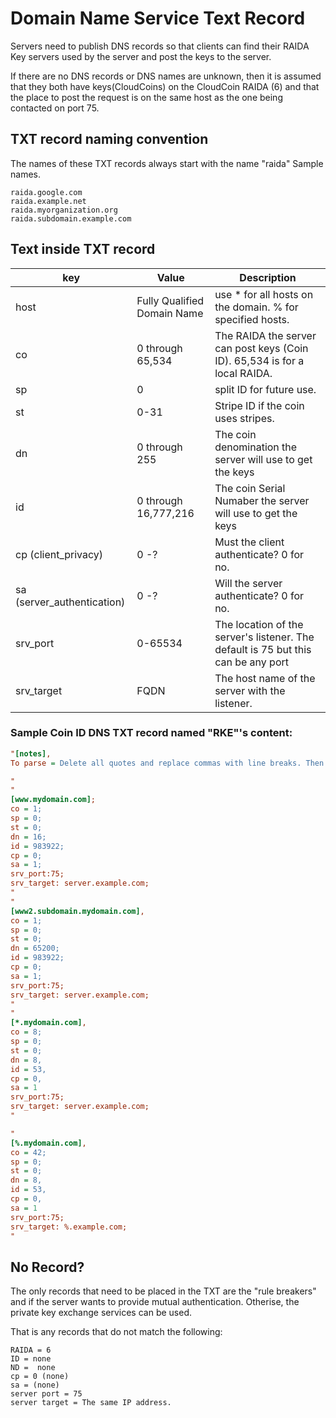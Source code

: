 # Domain Name Service Text Record 

Servers need to publish DNS records so that clients can find their RAIDA Key servers used by the server and post the keys to the server. 

If there are no DNS records or DNS names are unknown, then it is assumed that they both have keys(CloudCoins) on the CloudCoin RAIDA (6) and that the place to post the request is on the same host as the one being contacted on port 75. 

## TXT record naming convention
The names of these TXT records always start with the name "raida"
Sample names. 
```
raida.google.com
raida.example.net
raida.myorganization.org
raida.subdomain.example.com
```
## Text inside TXT record

key | Value | Description
---|---|---
host | Fully Qualified Domain Name | use * for all hosts on the domain. % for specified hosts. 
co | 0 through 65,534 | The RAIDA the server can post keys (Coin ID). 65,534 is for a local RAIDA.
sp | 0 | split ID for future use. 
st | 0-31 | Stripe ID if the coin uses stripes. 
dn | 0 through 255 | The coin denomination the server will use to get the keys
id | 0 through 16,777,216 | The coin Serial Numaber the server will use to get the keys
cp (client_privacy) | 0 -? | Must the client authenticate? 0 for no. 
sa (server_authentication) | 0 -? | Will the server authenticate? 0 for no. 
srv_port | 0-65534 | The location of the server's listener. The default is 75 but this can be any port
srv_target | FQDN | The host name of the server with the listener. 


### Sample Coin ID DNS TXT record named "RKE"'s content:
```ini
"[notes],
To parse = Delete all quotes and replace commas with line breaks. Then treat as .ini file;

"
"
[www.mydomain.com];
co = 1;
sp = 0;
st = 0;
dn = 16;
id = 983922;
cp = 0;
sa = 1;
srv_port:75;
srv_target: server.example.com;
"
"
[www2.subdomain.mydomain.com],
co = 1;
sp = 0;
st = 0;
dn = 65200;
id = 983922;
cp = 0;
sa = 1;
srv_port:75;
srv_target: server.example.com;
"
"
[*.mydomain.com],
co = 8;
sp = 0;
st = 0;
dn = 8,
id = 53,
cp = 0,
sa = 1
srv_port:75;
srv_target: server.example.com;
"

"
[%.mydomain.com],
co = 42;
sp = 0;
st = 0;
dn = 8,
id = 53,
cp = 0,
sa = 1
srv_port:75;
srv_target: %.example.com;
"
```
## No Record?
The only records that need to be placed in the TXT are the "rule breakers" and if the server wants to provide mutual authentication. Otherise, the private key exchange services can be used. 

That is any records that do not match the following: 
```
RAIDA = 6
ID = none
ND =  none
cp = 0 (none)
sa = (none)
server port = 75
server target = The same IP address. 
```


<!--
In the example above, the key receivers is advertising that it has shared secrets (coins) with the RAIDA IDs of 1, 2, 17 and 65023.  The client will then need to ask the Guardians for host records for the locations of these RAIDA. And the client may need to get coins to talk to these RAIDA. 

### Sample Indvidual DNS TXT record named "RKE"'s content:
```
"r0=RKE.secure.com 89828293 30000 " "r1=RKE.secure.com 89828293 30000 " "r2=RKE.secure.com 89828293 30000 " "r3=RKE.secure.com 89828293 30000 " "r4=RKE.secure.com 89828293 30000 " "r5=RKE.secure.com 89828293 30000 ""r6=RKE.secure.com 89828293 30000 " "r7=RKE.secure.com 89828293 30000 " "r8=RKE.secure.com 89828293 30000 " "r9=RKE.secure.com 89828293 30000 " "r10=RKE.secure.com 89828293 30000 " "r11=RKE.secure.com 89828293 30000 "
```
Here the receiver supports 12 RKE servers and they all encrypt with key number 89,828,293 and use port 30,000.

Sample Anonymous DNS TXT record named "RKE"'s content:
```
"anonymous=ok"
```
 ### It is also possible to mix them:
 ```
 "1" "r0=RKE.secure.com 89828293 30000 " "anonymous=ok"
 ```

## Client Receiver Resolution
1. The client will lookup the receivers RKE TXT record using a call to DNS. 
2. The client then parse the TXT file.
3. The client will decide on a strategy of which RKE servers to use.
4. The client resolves the IP addresses of the RKE servers (if needed). 

## Ticket Getting. 
In the ticket getting phase, the client will create a key and then have the receiver's RKE servers encrypt it. 
-->

